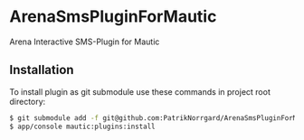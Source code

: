# ArenaSmsPluginForMautic
Arena Interactive SMS-Plugin for Mautic

## Installation
To install plugin as git submodule use these commands in project root directory:
```bash
$ git submodule add -f git@github.com:PatrikNorrgard/ArenaSmsPluginForMautic.git plugins/MauticSmsGatewayBundle
$ app/console mautic:plugins:install
``` 
